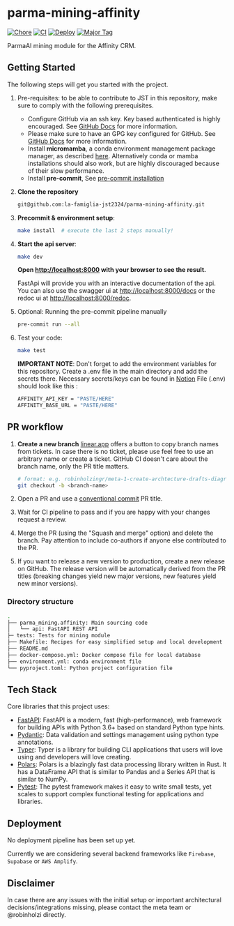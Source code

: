 # parma-mining-affinity

[![Chore](https://github.com/la-famiglia-jst2324/parma-mining-affinity/actions/workflows/chore.yml/badge.svg?branch=main)](https://github.com/la-famiglia-jst2324/parma-mining-affinity/actions/workflows/chore.yml)
[![CI](https://github.com/la-famiglia-jst2324/parma-mining-affinity/actions/workflows/ci.yml/badge.svg?branch=main)](https://github.com/la-famiglia-jst2324/parma-mining-affinity/actions/workflows/ci.yml)
[![Deploy](https://github.com/la-famiglia-jst2324/parma-mining-affinity/actions/workflows/release.yml/badge.svg)](https://github.com/la-famiglia-jst2324/parma-mining-affinity/actions/workflows/release.yml)
[![Major Tag](https://github.com/la-famiglia-jst2324/parma-mining-affinity/actions/workflows/tag-major.yml/badge.svg)](https://github.com/la-famiglia-jst2324/parma-mining-affinity/actions/workflows/tag-major.yml)

ParmaAI mining module for the Affinity CRM.

## Getting Started

The following steps will get you started with the project.

1. Pre-requisites: to be able to contribute to JST in this repository, make sure to comply with the following prerequisites.

   - Configure GitHub via an ssh key. Key based authenticated is highly encouraged. See [GitHub Docs](https://docs.github.com/en/github/authenticating-to-github/connecting-to-github-with-ssh) for more information.
   - Please make sure to have an GPG key configured for GitHub. See [GitHub Docs](https://docs.github.com/en/authentication/managing-commit-signature-verification/adding-a-gpg-key-to-your-github-account) for more information.
   - Install **micromamba**, a conda environment management package manager, as described [here](https://mamba.readthedocs.io/en/latest/micromamba-installation.html). Alternatively conda or mamba installations should also work, but are highly discouraged because of their slow performance.
   - Install **pre-commit**, See [pre-commit installation](https://pre-commit.com/#install)

2. **Clone the repository**

   ```bash
   git@github.com:la-famiglia-jst2324/parma-mining-affinity.git
   ```

3. **Precommit & environment setup**:

   ```bash
   make install  # execute the last 2 steps manually!
   ```

4. **Start the api server**:

   ```bash
   make dev
   ```

   **Open [http://localhost:8000](http://localhost:8000) with your browser to see the result.**

   FastApi will provide you with an interactive documentation of the api. You can also use the swagger ui at [http://localhost:8000/docs](http://localhost:8000/docs) or the redoc ui at [http://localhost:8000/redoc](http://localhost:8000/redoc).

5. Optional: Running the pre-commit pipeline manually

   ```bash
   pre-commit run --all
   ```

6. Test your code:

   ```bash
   make test
   ```

   **IMPORTANT NOTE**:
   Don't forget to add the environment variables for this repository.
   Create a .env file in the main directory and add the secrets there. Necessary secrets/keys can be found in [Notion](https://www.notion.so/La-Famiglia-VC-86ebaf0018ca474c9478f848062191a4)
   File (.env) should look like this :

   ```bash
   AFFINITY_API_KEY = "PASTE/HERE"
   AFFINITY_BASE_URL = "PASTE/HERE"
   ```

## PR workflow

1. **Create a new branch**
   [linear.app](linear.app) offers a button to copy branch names from tickets.
   In case there is no ticket, please use feel free to use an arbitrary name or create a ticket.
   GitHub CI doesn't care about the branch name, only the PR title matters.

   ```bash
   # format: e.g. robinholzingr/meta-1-create-archtecture-drafts-diagrams-list-of-key-priorities
   git checkout -b <branch-name>
   ```

2. Open a PR and use a [conventional commit](https://www.conventionalcommits.org/en/v1.0.0/) PR title.

3. Wait for CI pipeline to pass and if you are happy with your changes request a review.

4. Merge the PR (using the "Squash and merge" option) and delete the branch.
   Pay attention to include co-authors if anyone else contributed to the PR.

5. If you want to release a new version to production, create a new release on GitHub.
   The release version will be automatically derived from the PR titles
   (breaking changes yield new major versions, new features yield new minor versions).

### Directory structure

```bash
.
├── parma_mining.affinity: Main sourcing code
│   └── api: FastAPI REST API
├─ tests: Tests for mining module
├── Makefile: Recipes for easy simplified setup and local development
├── README.md
├── docker-compose.yml: Docker compose file for local database
├── environment.yml: conda environment file
└── pyproject.toml: Python project configuration file
```

## Tech Stack

Core libraries that this project uses:

- [FastAPI](https://fastapi.tiangolo.com/): FastAPI is a modern, fast (high-performance), web framework for building APIs with Python 3.6+ based on standard Python type hints.
- [Pydantic](https://pydantic-docs.helpmanual.io/): Data validation and settings management using python type annotations.
- [Typer](https://typer.tiangolo.com/): Typer is a library for building CLI applications that users will love using and developers will love creating.
- [Polars](https://pola.rs): Polars is a blazingly fast data processing library written in Rust. It has a DataFrame API that is similar to Pandas and a Series API that is similar to NumPy.
- [Pytest](https://docs.pytest.org/en/6.2.x/): The pytest framework makes it easy to write small tests, yet scales to support complex functional testing for applications and libraries.

## Deployment

No deployment pipeline has been set up yet.

Currently we are considering several backend frameworks like `Firebase`, `Supabase` or `AWS Amplify`.

## Disclaimer

In case there are any issues with the initial setup or important architectural decisions/integrations missing, please contact the meta team or @robinholzi directly.
